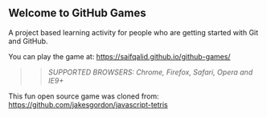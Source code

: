 ## Welcome to GitHub Games

A project based learning activity for people who are getting started with Git and GitHub.

You can play the game at: https://saifqalid.github.io/github-games/

>> _*SUPPORTED BROWSERS*: Chrome, Firefox, Safari, Opera and IE9+_

This fun open source game was cloned from: https://github.com/jakesgordon/javascript-tetris
